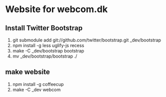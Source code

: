 # Website for webcom.dk

## Install Twitter Bootstrap

1. git submodule add git://github.com/twitter/bootstrap.git _dev/bootstrap
2. npm install -g less uglify-js recess
3. make -C _dev/bootstrap bootstrap
4. mv _dev/bootstrap/bootstrap ./

## make website

1. npm install -g coffeecup
2. make -C _dev webcom
